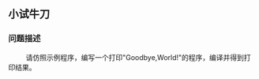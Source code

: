 ## 小试牛刀

### 问题描述

&nbsp;&nbsp;&nbsp;&nbsp;&nbsp;&nbsp;&nbsp;&nbsp;
请仿照示例程序，编写一个打印"Goodbye,World!"的程序，编译并得到打印结果。


